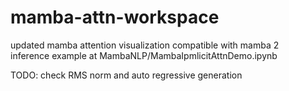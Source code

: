 # mamba-attn-workspace
updated mamba attention visualization compatible with mamba 2 \
inference example at MambaNLP/MambaIpmlicitAttnDemo.ipynb

TODO: check RMS norm and auto regressive generation
